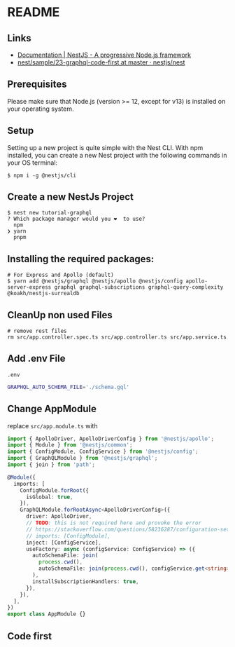 # README

## Links

- [Documentation | NestJS - A progressive Node.js framework](https://docs.nestjs.com/graphql/quick-start)
- [nest/sample/23-graphql-code-first at master · nestjs/nest](https://github.com/nestjs/nest/tree/master/sample/23-graphql-code-first)

## Prerequisites

Please make sure that Node.js (version >= 12, except for v13) is installed on your operating system.

## Setup

Setting up a new project is quite simple with the Nest CLI. With npm installed, you can create a new Nest project with the following commands in your OS terminal:


```shell
$ npm i -g @nestjs/cli
```

## Create a new NestJs Project

```shell
$ nest new tutorial-graphql
? Which package manager would you ❤️  to use? 
  npm 
❯ yarn 
  pnpm
```

## Installing the required packages:

```shell
# For Express and Apollo (default)
$ yarn add @nestjs/graphql @nestjs/apollo @nestjs/config apollo-server-express graphql graphql-subscriptions graphql-query-complexity @koakh/nestjs-surrealdb
```

## CleanUp non used Files

```shell
# remove rest files
rm src/app.controller.spec.ts src/app.controller.ts src/app.service.ts
```

## Add .env File

`.env`

```bash
GRAPHQL_AUTO_SCHEMA_FILE='./schema.gql'
```
## Change AppModule

replace `src/app.module.ts` with

```ts
import { ApolloDriver, ApolloDriverConfig } from '@nestjs/apollo';
import { Module } from '@nestjs/common';
import { ConfigModule, ConfigService } from '@nestjs/config';
import { GraphQLModule } from '@nestjs/graphql';
import { join } from 'path';

@Module({
  imports: [
    ConfigModule.forRoot({
      isGlobal: true,
    }),
    GraphQLModule.forRootAsync<ApolloDriverConfig>({
      driver: ApolloDriver,
      // TODO: this is not required here and provoke the error
      // https://stackoverflow.com/questions/58236287/configuration-setup-the-path-argument-must-be-one-of-type-received-type
      // imports: [ConfigModule],
      inject: [ConfigService],
      useFactory: async (configService: ConfigService) => ({
        autoSchemaFile: join(
          process.cwd(),
          autoSchemaFile: join(process.cwd(), configService.get<string>('graphqlAutoSchemaFile')),
        ),
        installSubscriptionHandlers: true,
      }),
    }),
  ],
})
export class AppModule {}
```

## Code first


